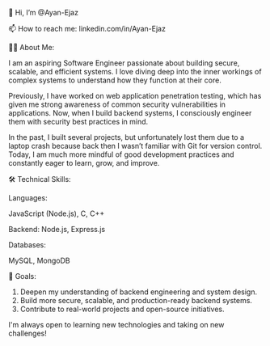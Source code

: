 👋 Hi, I’m @Ayan-Ejaz

📫 How to reach me: linkedin.com/in/Ayan-Ejaz

🧑‍💻 About Me:

I am an aspiring Software Engineer passionate about building secure, scalable, and efficient systems.
I love diving deep into the inner workings of complex systems to understand how they function at their core.

Previously, I have worked on web application penetration testing, which has given me strong awareness of common security vulnerabilities in applications.
Now, when I build backend systems, I consciously engineer them with security best practices in mind.

In the past, I built several projects, but unfortunately lost them due to a laptop crash because back then I wasn’t familiar with Git for version control.
Today, I am much more mindful of good development practices and constantly eager to learn, grow, and improve.

🛠️ Technical Skills:

Languages:

JavaScript (Node.js), C, C++

Backend:
Node.js, Express.js

Databases:

MySQL, MongoDB

🚀 Goals:

1. Deepen my understanding of backend engineering and system design.
2. Build more secure, scalable, and production-ready backend systems.
3. Contribute to real-world projects and open-source initiatives.

I'm always open to learning new technologies and taking on new challenges!
